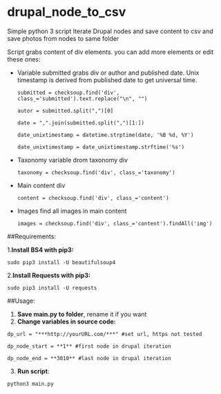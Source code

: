 # drupal_node_to_csv
Simple python 3 script Iterate Drupal nodes and save content to csv and save photos from nodes to same folder

Script grabs content of div elements. you can add more elements or edit these ones:

- Variable submitted grabs div or author and published date. Unix timestamp is derived from published date to get universal time.
  
  `submitted = checksoup.find('div', class_='submitted').text.replace("\n", "")`

  `autor = submitted.split(",")[0]`

  `date = ",".join(submitted.split(",")[1:])`

  `date_unixtimestamp = datetime.strptime(date, '%B %d, %Y')`

  `date_unixtimestamp = date_unixtimestamp.strftime('%s')`
- Taxonomy variable drom taxonomy div      

  `taxonomy = checksoup.find('div', class_='taxonomy')`

- Main content div

  `content = checksoup.find('div', class_='content')`

- Images find all images in main content

  `images = checksoup.find('div', class_='content').findAll('img')`


##Requirements:

1.**Install BS4 with pip3:**

`sudo pip3 install -U beautifulsoup4`


2.**Install Requests with pip3:**

`sudo pip3 install -U requests`




##Usage:

1. **Save main.py to folder**, rename it if you want
2. **Change variables in source code:**

  `dp_url = "***http://yourURL.com/***" #set url, https not tested`

  `dp_node_start = **1** #first node in drupal iteration`

  `dp_node_end = **3010** #last node in drupal iteration`

3. **Run script**:
  
  `python3 main.py`

